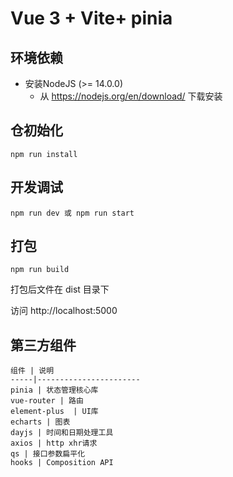 # Vue 3 + Vite+ pinia
## 环境依赖

* 安装NodeJS (>= 14.0.0)
  * 从 https://nodejs.org/en/download/ 下载安装
 
## 仓初始化
```
npm run install
```

## 开发调试

```
npm run dev 或 npm run start
```

## 打包

``` 
npm run build
```

打包后文件在 dist 目录下


访问 http://localhost:5000 

## 第三方组件

	组件 | 说明
	-----|-----------------------
	pinia | 状态管理核心库
	vue-router | 路由
	element-plus  | UI库
	echarts | 图表
	dayjs | 时间和日期处理工具
	axios | http xhr请求
	qs | 接口参数扁平化
	hooks | Composition API
